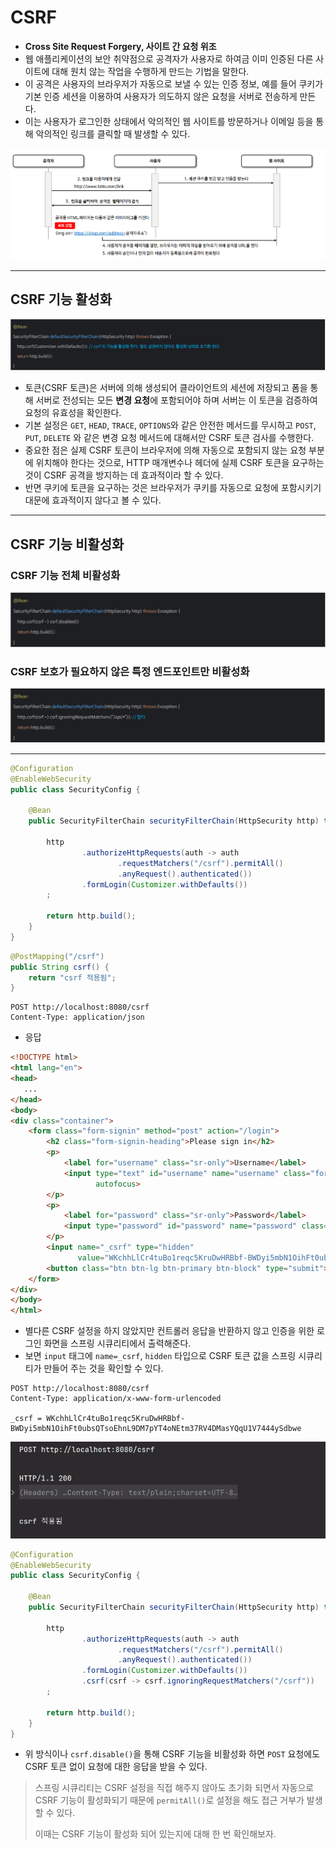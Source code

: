 # CSRF

- **Cross Site Request Forgery, 사이트 간 요청 위조**
- 웹 애플리케이션의 보안 취약점으로 공격자가 사용자로 하여금 이미 인증된 다른 사이트에 대해 원치 않는 작업을 수행하게 만드는 기법을 말한다.
- 이 공격은 사용자의 브라우저가 자동으로 보낼 수 있는 인증 정보, 예를 들어 쿠키가 기본 인증 세션을 이용하여 사용자가 의도하지 않은 요청을 서버로 전송하게 만든다.
- 이는 사용자가 로그인한 상태에서 악의적인 웹 사이트를 방문하거나 이메일 등을 통해 악의적인 링크를 클릭할 때 발생할 수 있다.

![img_10.png](image/img_10.png)

--- 

## CSRF 기능 활성화

![img_11.png](image/img_11.png)

- 토큰(CSRF 토큰)은 서버에 의해 생성되어 클라이언트의 세션에 저장되고 폼을 통해 서버로 전성되는 모든 **변경 요청**에 포함되어야 하며 서버는 이 토큰을 검증하여 요청의 유효성을 확인한다.
- 기본 설정은 `GET`, `HEAD`, `TRACE`, `OPTIONS`와 같은 안전한 메서드를 무시하고 `POST`, `PUT`, `DELETE` 와 같은 변경 요청 메서드에 대해서만 CSRF 토큰 검사를 수행한다.
- 중요한 점은 실제 CSRF 토큰이 브라우저에 의해 자동으로 포함되지 않는 요청 부분에 위치해야 한다는 것으로, HTTP 매개변수나 헤더에 실제 CSRF 토큰을 요구하는 것이
    CSRF 공격을 방지하는 데 효과적이라 할 수 있다.
- 반면 쿠키에 토큰을 요구하는 것은 브라우저가 쿠키를 자동으로 요청에 포함시키기 대문에 효과적이지 않다고 볼 수 있다.

---

## CSRF 기능 비활성화

### CSRF 기능 전체 비활성화

![img_12.png](image/img_12.png)

### CSRF 보호가 필요하지 않은 특정 엔드포인트만 비활성화

![img_13.png](image/img_13.png)

---

```java
@Configuration
@EnableWebSecurity
public class SecurityConfig {

    @Bean
    public SecurityFilterChain securityFilterChain(HttpSecurity http) throws Exception {

        http
                .authorizeHttpRequests(auth -> auth
                        .requestMatchers("/csrf").permitAll()
                        .anyRequest().authenticated())
                .formLogin(Customizer.withDefaults())
        ;

        return http.build();
    }
}
```
```java
@PostMapping("/csrf")
public String csrf() {
    return "csrf 적용됨";
}
```
```http request
POST http://localhost:8080/csrf
Content-Type: application/json
```

- 응답
```html
<!DOCTYPE html>
<html lang="en">
<head>
   ...
</head>
<body>
<div class="container">
    <form class="form-signin" method="post" action="/login">
        <h2 class="form-signin-heading">Please sign in</h2>
        <p>
            <label for="username" class="sr-only">Username</label>
            <input type="text" id="username" name="username" class="form-control" placeholder="Username" required
                   autofocus>
        </p>
        <p>
            <label for="password" class="sr-only">Password</label>
            <input type="password" id="password" name="password" class="form-control" placeholder="Password" required>
        </p>
        <input name="_csrf" type="hidden"
               value="WKchhLlCr4tuBo1reqc5KruDwHRBbf-BWDyi5mbN1OihFt0ubsQTsoEhnL9DM7pYT4oNEtm37RV4DMasYQqU1V7444ySdbwe"/>
        <button class="btn btn-lg btn-primary btn-block" type="submit">Sign in</button>
    </form>
</div>
</body>
</html>
```

- 별다른 CSRF 설정을 하지 않았지만 컨트롤러 응답을 반환하지 않고 인증을 위한 로그인 화면을 스프링 시큐리티에서 출력해준다.
- 보면 `input` 태그에 `name=_csrf`, `hidden` 타입으로 CSRF 토큰 값을 스프링 시큐리티가 만들어 주는 것을 확인할 수 있다.

```http request
POST http://localhost:8080/csrf
Content-Type: application/x-www-form-urlencoded

_csrf = WKchhLlCr4tuBo1reqc5KruDwHRBbf-BWDyi5mbN1OihFt0ubsQTsoEhnL9DM7pYT4oNEtm37RV4DMasYQqU1V7444ySdbwe
```

![img_14.png](image/img_14.png)

```java
@Configuration
@EnableWebSecurity
public class SecurityConfig {

    @Bean
    public SecurityFilterChain securityFilterChain(HttpSecurity http) throws Exception {

        http
                .authorizeHttpRequests(auth -> auth
                        .requestMatchers("/csrf").permitAll()
                        .anyRequest().authenticated())
                .formLogin(Customizer.withDefaults())
                .csrf(csrf -> csrf.ignoringRequestMatchers("/csrf"))
        ;

        return http.build();
    }
}
```

- 위 방식이나 `csrf.disable()`을 통해 CSRF 기능을 비활성화 하면 `POST` 요청에도 CSRF 토큰 없이 요청에 대한 응답을 받을 수 있다.

> 스프링 시큐리티는 CSRF 설정을 직접 해주지 않아도 초기화 되면서 자동으로 CSRF 기능이 활성화되기 때문에 `permitAll()`로 설정을 해도 접근 거부가 발생할 수 있다.
> 
> 이때는 CSRF 기능이 활성화 되어 있는지에 대해 한 번 확인해보자.